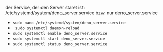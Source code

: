 der Service, der den Server staret ist: 
/etc/systemd/system/deno_server.service
bzw. nur deno_server.service

- `sudo nano /etc/systemd/system/deno_server.service`
- ` sudo systemctl daemon-reload`
- `sudo systemctl enable deno_server.service`
- `sudo systemctl start deno_server.service`
- `sudo systemctl status deno_server.service`

